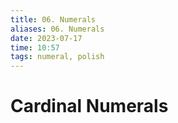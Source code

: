 ```yaml
---
title: 06. Numerals
aliases: 06. Numerals
date: 2023-07-17
time: 10:57
tags: numeral, polish
---
```


# Cardinal Numerals